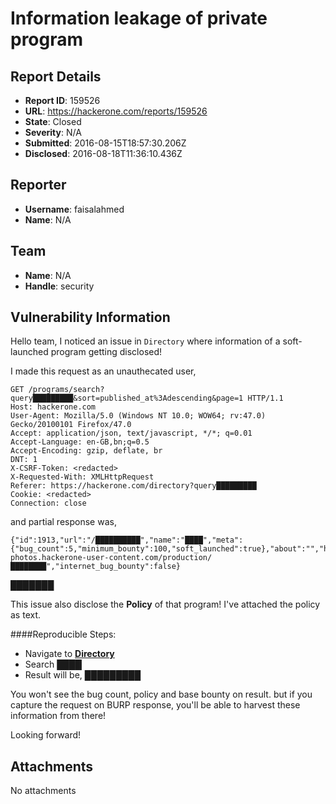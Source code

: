 # Information leakage of private program

## Report Details
- **Report ID**: 159526
- **URL**: https://hackerone.com/reports/159526
- **State**: Closed
- **Severity**: N/A
- **Submitted**: 2016-08-15T18:57:30.206Z
- **Disclosed**: 2016-08-18T11:36:10.436Z

## Reporter
- **Username**: faisalahmed
- **Name**: N/A

## Team
- **Name**: N/A
- **Handle**: security

## Vulnerability Information
Hello team,
I noticed an issue in `Directory` where information of a soft-launched program getting disclosed!

I made this request as an unauthecated user,
```http
GET /programs/search?query█████████&sort=published_at%3Adescending&page=1 HTTP/1.1
Host: hackerone.com
User-Agent: Mozilla/5.0 (Windows NT 10.0; WOW64; rv:47.0) Gecko/20100101 Firefox/47.0
Accept: application/json, text/javascript, */*; q=0.01
Accept-Language: en-GB,bn;q=0.5
Accept-Encoding: gzip, deflate, br
DNT: 1
X-CSRF-Token: <redacted>
X-Requested-With: XMLHttpRequest
Referer: https://hackerone.com/directory?query█████████
Cookie: <redacted>
Connection: close
```

and partial response was,
```
{"id":1913,"url":"/██████████","name":"████","meta":{"bug_count":5,"minimum_bounty":100,"soft_launched":true},"about":"","handle":"██████████","profile_picture":"https://profile-photos.hackerone-user-content.com/production/████████","internet_bug_bounty":false}
```
███████

This issue also disclose the **Policy** of that program!
I've attached the policy as text.

####Reproducible Steps:
* Navigate to **[Directory](https://hackerone.com/directory)**
* Search ████
* Result will be,
█████████

You won't see the bug count, policy and base bounty on result. but if you capture the request on BURP response, you'll be able to harvest these information from there! 

Looking forward!


## Attachments
No attachments
